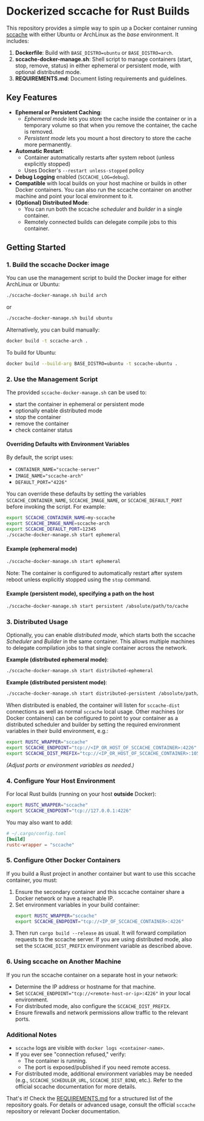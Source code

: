 # Dockerized sccache for Rust Builds

This repository provides a simple way to spin up a Docker container running 
[sccache](https://github.com/mozilla/sccache) with either Ubuntu or ArchLinux 
as the *base* environment. It includes:

1. **Dockerfile**: Build with `BASE_DISTRO=ubuntu` or `BASE_DISTRO=arch`.
2. **sccache-docker-manage.sh**: Shell script to manage containers 
   (start, stop, remove, status) in either ephemeral or persistent mode, 
   with optional distributed mode.
3. **REQUIREMENTS.md**: Document listing requirements and guidelines.

## Key Features

- **Ephemeral or Persistent Caching**: 
  - *Ephemeral mode* lets you store the cache inside the container or in a 
    temporary volume so that when you remove the container, the cache is removed.
  - *Persistent mode* lets you mount a host directory to store the cache more 
    permanently.
- **Automatic Restart**: 
  - Container automatically restarts after system reboot (unless explicitly stopped)
  - Uses Docker's `--restart unless-stopped` policy
- **Debug Logging** enabled (`SCCACHE_LOG=debug`).
- **Compatible** with local builds on your host machine or builds in other 
  Docker containers. You can also run the sccache container on another machine 
  and point your local environment to it.
- **(Optional) Distributed Mode**: 
  - You can run both the sccache *scheduler* and *builder* in a single container.
  - Remotely connected builds can delegate compile jobs to this container.

## Getting Started

### 1. Build the sccache Docker image

You can use the management script to build the Docker image for either ArchLinux or Ubuntu:

```bash
./sccache-docker-manage.sh build arch
```

or

```bash
./sccache-docker-manage.sh build ubuntu
```

Alternatively, you can build manually:
```bash
docker build -t sccache-arch .
```

To build for Ubuntu:
```bash
docker build --build-arg BASE_DISTRO=ubuntu -t sccache-ubuntu .
```

### 2. Use the Management Script

The provided `sccache-docker-manage.sh` can be used to:
- start the container in ephemeral or persistent mode
- optionally enable distributed mode
- stop the container
- remove the container
- check container status

#### Overriding Defaults with Environment Variables

By default, the script uses:
- `CONTAINER_NAME="sccache-server"`
- `IMAGE_NAME="sccache-arch"`
- `DEFAULT_PORT="4226"`

You can override these defaults by setting the variables `SCCACHE_CONTAINER_NAME`, 
`SCCACHE_IMAGE_NAME`, or `SCCACHE_DEFAULT_PORT` before invoking the script. 
For example:
```bash
export SCCACHE_CONTAINER_NAME=my-sccache
export SCCACHE_IMAGE_NAME=sccache-arch
export SCCACHE_DEFAULT_PORT=12345
./sccache-docker-manage.sh start ephemeral
```

#### Example (ephemeral mode)
```bash
./sccache-docker-manage.sh start ephemeral
```
Note: The container is configured to automatically restart after system reboot 
unless explicitly stopped using the `stop` command.

#### Example (persistent mode), specifying a path on the host
```bash
./sccache-docker-manage.sh start persistent /absolute/path/to/cache
```

### 3. Distributed Usage

Optionally, you can enable *distributed mode*, which starts both the sccache 
*Scheduler* and *Builder* in the same container. This allows multiple machines 
to delegate compilation jobs to that single container across the network.

**Example (distributed ephemeral mode)**:
```bash
./sccache-docker-manage.sh start distributed-ephemeral
```

**Example (distributed persistent mode)**:
```bash
./sccache-docker-manage.sh start distributed-persistent /absolute/path/to/cache
```

When distributed is enabled, the container will listen for `sccache-dist` 
connections as well as normal `sccache` local usage. Other machines (or 
Docker containers) can be configured to point to your container as a 
distributed scheduler and builder by setting the required environment 
variables in their build environment, e.g.:

```bash
export RUSTC_WRAPPER="sccache"
export SCCACHE_ENDPOINT="tcp://<IP_OR_HOST_OF_SCCACHE_CONTAINER>:4226"
export SCCACHE_DIST_PREFIX="tcp://<IP_OR_HOST_OF_SCCACHE_CONTAINER>:10500"
```

*(Adjust ports or environment variables as needed.)*

### 4. Configure Your Host Environment

For local Rust builds (running on your host **outside** Docker):
```bash
export RUSTC_WRAPPER="sccache"
export SCCACHE_ENDPOINT="tcp://127.0.0.1:4226"
```

You may also want to add:
```toml
# ~/.cargo/config.toml
[build]
rustc-wrapper = "sccache"
```

### 5. Configure Other Docker Containers

If you build a Rust project in another container but want to use this sccache 
container, you must:
1. Ensure the secondary container and this sccache container share a 
   Docker network or have a reachable IP.
2. Set environment variables in your build container:
   ```bash
   export RUSTC_WRAPPER="sccache"
   export SCCACHE_ENDPOINT="tcp://<IP_OF_SCCACHE_CONTAINER>:4226"
   ```
3. Then run `cargo build --release` as usual. It will forward compilation 
   requests to the sccache server. If you are using distributed mode, also set 
   the `SCCACHE_DIST_PREFIX` environment variable as described above.

### 6. Using sccache on Another Machine

If you run the sccache container on a separate host in your network:
- Determine the IP address or hostname for that machine.
- Set `SCCACHE_ENDPOINT="tcp://<remote-host-or-ip>:4226"` in your local environment.
- For distributed mode, also configure the `SCCACHE_DIST_PREFIX`.
- Ensure firewalls and network permissions allow traffic to the relevant ports.

### Additional Notes

- `sccache` logs are visible with `docker logs <container-name>`.
- If you ever see "connection refused," verify:
  - The container is running.
  - The port is exposed/published if you need remote access.
- For distributed mode, additional environment variables may be needed 
  (e.g., `SCCACHE_SCHEDULER_URL`, `SCCACHE_DIST_BIND`, etc.). Refer to the 
  official sccache documentation for more details.

That's it! Check the [REQUIREMENTS.md](REQUIREMENTS.md) for a structured list 
of the repository goals. For details or advanced usage, consult the official 
`sccache` repository or relevant Docker documentation.
